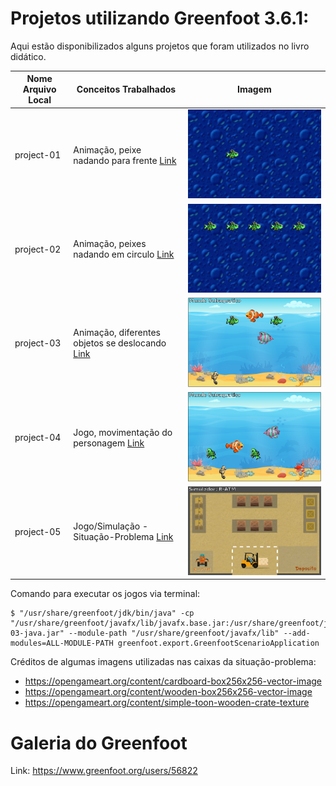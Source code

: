 # Projetos utilizando Greenfoot 3.6.1:

Aqui estão disponibilizados alguns projetos que foram utilizados no livro didático. 

| Nome Arquivo Local | Conceitos Trabalhados                                                                       | Imagem                                           |
|--------------------|---------------------------------------------------------------------------------------------|--------------------------------------------------|
| project-01		 | Animação, peixe nadando para frente [Link](https://www.greenfoot.org/scenarios/25814)       | ![](../../../img/unidade1/secao3/project-01.png) |
| project-02         | Animação, peixes nadando em circulo [Link](https://www.greenfoot.org/scenarios/25816)       | ![](../../../img/unidade1/secao3/project-02.png) |
| project-03		 | Animação, diferentes objetos se deslocando [Link](https://www.greenfoot.org/scenarios/25852)| ![](../../../img/unidade1/secao3/project-03.png) |
| project-04         | Jogo, movimentação do personagem [Link](https://www.greenfoot.org/scenarios/25853)          | ![](../../../img/unidade1/secao3/project-04.png) |
| project-05         | Jogo/Simulação - Situação-Problema [Link](https://www.greenfoot.org/scenarios/25856)        | ![](../../../img/unidade1/secao3/project-05.png) |

Comando para executar os jogos via terminal: 

```
$ "/usr/share/greenfoot/jdk/bin/java" -cp "/usr/share/greenfoot/javafx/lib/javafx.base.jar:/usr/share/greenfoot/javafx/lib/javafx.controls.jar:/usr/share/greenfoot/javafx/lib/javafx.fxml.jar:/usr/share/greenfoot/javafx/lib/javafx.graphics.jar:/usr/share/greenfoot/javafx/lib/javafx.media.jar:/usr/share/greenfoot/javafx/lib/javafx.properties.jar:/usr/share/greenfoot/javafx/lib/javafx.swing.jar:/usr/share/greenfoot/javafx/lib/javafx.web.jar:/home/jesimar/greenfoot/project-03-java.jar" --module-path "/usr/share/greenfoot/javafx/lib" --add-modules=ALL-MODULE-PATH greenfoot.export.GreenfootScenarioApplication
```

Créditos de algumas imagens utilizadas nas caixas da situação-problema: 

* https://opengameart.org/content/cardboard-box256x256-vector-image
* https://opengameart.org/content/wooden-box256x256-vector-image
* https://opengameart.org/content/simple-toon-wooden-crate-texture

# Galeria do Greenfoot

Link: https://www.greenfoot.org/users/56822
